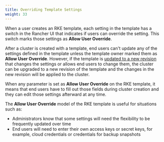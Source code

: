 ```yaml
---
title: Overriding Template Settings
weight: 33
---
```


When a user creates an RKE template, each setting in the template has a switch in the Rancher UI that indicates if users can override the setting. This switch marks those settings as **Allow User Override**.

After a cluster is created with a template, end users can't update any of the settings defined in the template unless the template owner marked them as **Allow User Override**. However, if the template is [updated to a new revision](manage-rke1-templates.md) that changes the settings or allows end users to change them, the cluster can be upgraded to a new revision of the template and the changes in the new revision will be applied to the cluster.

When any parameter is set as **Allow User Override** on the RKE template, it means that end users have to fill out those fields during cluster creation and they can edit those settings afterward at any time.

The **Allow User Override** model of the RKE template is useful for situations such as:

- Administrators know that some settings will need the flexibility to be frequently updated over time
- End users will need to enter their own access keys or secret keys, for example, cloud credentials or credentials for backup snapshots